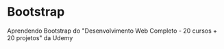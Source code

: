 # Bootstrap
Aprendendo Bootstrap do "Desenvolvimento Web Completo - 20 cursos + 20 projetos" da Udemy
